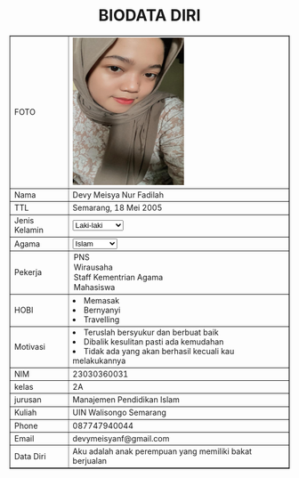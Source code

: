 <!DOCTYPE html>
<html>
<head>
    <title>BIODATA DEVY MEISYA NUR FADILAH</title>
</head> 
<body>
    <h1 align= "center">BIODATA DIRI</h1>
    <table width="745" border="1" cellspacing="5" align="center">
    <td>FOTO</td>
    <td><img src="Devy Meisya N.jpg" width="200px" height="265px"></td>
    </tr>
    <tr>
         <td>Nama</td>
         <td>Devy Meisya Nur Fadilah</td>
    </tr>
    <tr>
        <td>TTL</td>
        <td>Semarang, 18 Mei 2005</td>
    </tr>
    <tr>
        <td>Jenis Kelamin</td>
        <td><from action="proses.php" method="get">
            <select name="jenis kelamin">
                <option value="laki-laki">Laki-laki</option>
                <option value="perempuan">Perempuan</option>
            </select>
            </from></td>
    </tr>
    <tr>
         <td>Agama</td>
         <td><from action="proses.php" methode="get">
            <select name="agama">
                 <option value="islam">Islam</option>
                 <option value="kristen">Kristen</option>
                 <option value="hindu">Hindu</option>
                 <option value="budha">Budha</option>
                 <option value="konghucu">konghucu</option>
            </select>
            <from></td>
    </tr>
    <tr>
        <td>Pekerja</td>
        <td><from action="proses.php" method= "get">
            <option value="pns">PNS</option>
            <option value="wirausaha">Wirausaha</option>
            <option value ="Staff kementrian Agama">Staff Kementrian Agama</option>
            <option value = "mahasiswa">Mahasiswa</option>
        </select>
        </from></td>
    </tr>
    <tr>
        <td>HOBI
        <td><o1>
            <li>Memasak</li>
            <li>Bernyanyi</li>
            <li>Travelling</li>
        </o1></td>
    </tr>
    <tr>
        <td>Motivasi</td>
        <td></o1>
            <li> Teruslah bersyukur dan berbuat baik</li>
            <li> Dibalik kesulitan pasti ada kemudahan </li>
            <li> Tidak ada yang akan berhasil kecuali kau melakukannya </li>
        </ul></td>
    </tr>
    <tr>
        <td>NIM</td>
        <td>23030360031</td>
    </tr>
    <tr>
        <td>kelas</td>
        <td>2A</td>
    </tr>
    <tr>
        <td>jurusan</td>
        <td>Manajemen Pendidikan Islam</td>
    </tr>
    <tr>
        <td>Kuliah</td>
        <td>UIN Walisongo Semarang</td>
    </tr>
    <tr>
        <td>Phone</td>
        <td>087747940044</td>
    </tr>
    <tr>
        <td>Email</td>
        <td>devymeisyanf@gmail.com</td>
    </tr>
    <tr>
        <td>Data Diri</td>
        <td>Aku adalah anak perempuan yang memiliki bakat berjualan</td>
    </body>
    </html>



                            


                    
